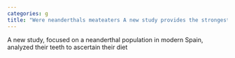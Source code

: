 ```yaml
---
categories: g
title: "Were neanderthals meateaters A new study provides the strongest evidence yet"
---
```

A new study, focused on a neanderthal population in modern Spain, analyzed their teeth to ascertain their diet